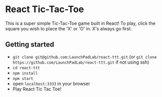 # React Tic-Tac-Toe

This is a super simple Tic-Tac-Toe game built in React! To play, click the square you wish to place the 'X' or 'O' in. X's always go first.

## Getting started

* `git clone git@github.com:LaunchPadLab/react-ttt.git` (or `git clone https://github.com/LaunchPadLab/react-ttt.git` if not using ssh)
* `cd react-ttt`
* `npm install`
* `npm start`
* open `localhost:3333` in your browser
* Play React Tic Tac Toe!
